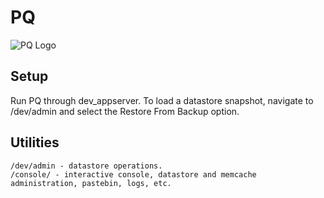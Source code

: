 PQ 
================

![PQ Logo](http://plopquiz.com/static/stylesheets/img/homepage/logo.png)


Setup
------------

  Run PQ through dev_appserver. To load a datastore snapshot, navigate to /dev/admin
  and select the Restore From Backup option.  
    
Utilities
------------    
    
    /dev/admin - datastore operations.
    /console/ - interactive console, datastore and memcache administration, pastebin, logs, etc. 